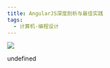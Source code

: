 ```yaml
---
title: AngularJS深度剖析与最佳实践
tags:
  - 计算机-编程设计
---
```


![](https://wfqqreader-1252317822.image.myqcloud.com/cover/460/803460/s_803460.jpg)

undefined